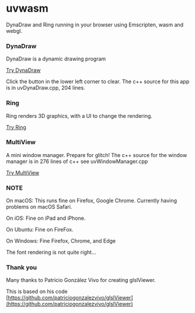 # uvwasm

DynaDraw and Ring running in your browser using Emscripten, wasm and webgl.

### DynaDraw

DynaDraw is a dynamic drawing program

[Try DynaDraw](https://paulhaeberli.github.io/uvwasm/dynadraw/index.html)

Click the button in the lower left corner to clear. The c++ source for this
app is in uvDynaDraw.cpp, 204 lines.

### Ring

Ring renders 3D graphics, with a UI to change the rendering.

[Try Ring](https://paulhaeberli.github.io/uvwasm/ring/index.html)

### MultiView

A mini window manager. Prepare for glitch! The c++ source for the window
manager is in 276 lines of c++ see uvWindowManager.cpp

[Try MultiView](https://paulhaeberli.github.io/uvwasm/multiview/index.html)


### NOTE

On macOS: This runs fine on Firefox, Google Chrome. Currently having problems on macOS Safari.

On iOS: Fine on iPad and iPhone.

On Ubuntu: Fine on FireFox.

On Windows: Fine Firefox, Chrome, and Edge

The font rendering is not quite right...


### Thank you

Many thanks to Patricio González Vivo for creating glslViewer.

This is based on his code [https://github.com/patriciogonzalezvivo/glslViewer](https://github.com/patriciogonzalezvivo/glslViewer)

